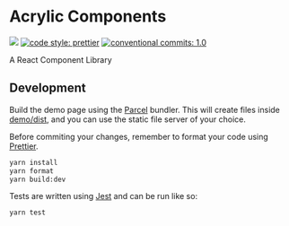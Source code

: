 # Acrylic Components

[![](https://travis-ci.org/vincentfiestada/acrylic.svg?branch=master)](https://travis-ci.org/vincentfiestada/acrylic)
[![code style: prettier](https://img.shields.io/badge/code_style-prettier-ff69b4.svg?style=flat)](https://prettier.io/)
[![conventional commits: 1.0](https://img.shields.io/badge/conventional%20commits-1.0-yellow.svg)](https://conventionalcommits.org)

A React Component Library

## Development

Build the demo page using the [Parcel](https://parceljs.org/) bundler. This will create files inside [demo/dist](), and you can use the static file server of your choice.

Before commiting your changes, remember to format your code using [Prettier](https://prettier.io/).

```sh
yarn install
yarn format
yarn build:dev
```

Tests are written using [Jest](https://jestjs.io/) and can be run like so:

```sh
yarn test
```
